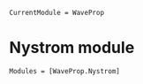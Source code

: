 ```@meta
CurrentModule = WaveProp
```

# Nystrom module

```@autodocs
Modules = [WaveProp.Nystrom]
```

